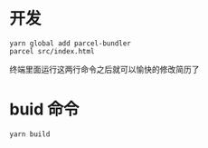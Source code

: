 # 开发
```
yarn global add parcel-bundler
parcel src/index.html
```
终端里面运行这两行命令之后就可以愉快的修改简历了

# buid 命令
```
yarn build
```

